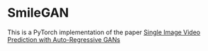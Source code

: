 # SmileGAN
This is a PyTorch implementation of the paper [Single Image Video Prediction with Auto-Regressive GANs](https://www.mdpi.com/1424-8220/22/9/3533/htm) 
